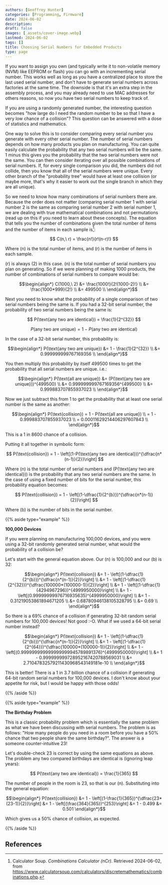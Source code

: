 ```yaml
---
authors: [Geoffrey Hunter]
categories: [Programming, Firmware]
date: 2024-06-02
description: 
draft: false
images: [_assets/cover-image.webp]
lastmod: 2024-06-02
tags: []
title: Choosing Serial Numbers for Embedded Products
type: page
---
```


If you want to assign you own (and typically write it to non-volatile memory (NVM) like EEPROM or flash) you can go with an incrementing serial number. This works well as long as you have a centralized place to store the last used serial number, and don't have to generate serial numbers across factories at the same time. The downside is that it's an extra step in the assembly process, and you may already need to use MAC addresses for others reasons, so now you have two serial numbers to keep track of.

If you are using a randomly generated number, the interesting question becomes "how large do I need the random number to be so that I have a very low chance of a collision"? This question can be answered with a dose of statistics and mathematics.

One way to solve this is to consider comparing every serial number you generate with every other serial number. The number of serial numbers depends on how many products you plan on manufacturing. You can quite easily calculate the probability that any two serial numbers will be the same. 1 minus this gives you the probability that the two serial numbers were not the same. You can then consider iterating over all possible combinations of serial numbers. If, for every single comparison you did, the numbers did not collide, then you know that all of the serial numbers were unique. Every other branch of the "probability tree" would have at least one collision (or maybe more, that's why it easier to work out the single branch in which they are all unique).

So we need to know how many combinations of serial numbers there are. Because the order does not matter (comparing serial number 1 with serial number 2 is the same as comparing serial number 2 with serial number 1, we are dealing with true mathematical combinations and not permutations (read up on this if you need to learn about these concepts). The equation that tells you the number of combinations given the total number of items and the number of items in each sample is[^calculator-soup-combinations-calculator]:

$$
C(n,\ r) = \frac{n!}{r!(n-r)!}
$$

Where \(n\) is the total number of items, and \(r\) is the number of items in each sample.

\(r\) is always \(2\) in this case. \(n\) is the total number of serial numbers you plan on generating. So if we were planning of making 1000 products, the number of combinations of serial numbers to compare would be:

$$\begin{align*}
C(1000,\ 2) &= \frac{1000!}{2!(1000-2)!} \\
                  &= \frac{1000*999}{2!} \\
                  &= 499500 \\
\end{align*}$$

Next you need to know what the probability of a single comparison of two serial numbers being the same is. If you had a 32-bit serial number, the probability of two serial numbers being the same is:

$$
P(\text{any two are identical}) = \frac{1}{2^{32}}
$$

$$
P(\text{any two are unique}) = 1 - P(\text{any two are identical})
$$

In the case of a 32-bit serial number, this probability is:

$$\begin{align*}
P(\text{any two are unique}) &= 1 - \frac{1}{2^{32}} \\
                             &= 0.999999999767169356 \\
\end{align*}$$

You then multiply this probability by itself 499500 times to get the probability that all serial numbers are unique. i.e.:

$$\begin{align*}
P(\text{all are unique}) &= (P(\text{any two are unique}))^{499500} \\
                         &= 0.999999999767169356^{499500} \\
                         &= 0.999883707855937023 \\
\end{align*}$$

Now we just subtract this from 1 to get the probability that at least one serial number is the same as another:

$$\begin{align*}
P(\text{collision}) = 1 - P(\text{all are unique}) \\
                    = 1 - 0.999883707855937023 \\
                    = 0.00011629214406297607843 \\
\end{align*}$$

This is a 1 in 8600 chance of a collision.

Putting it all together in symbolic form:

$$
P(\text{collision}) = 1 - \left[(1-P(\text{any two are identical}))^{\dfrac{n*(n-1)}{2}}\right]
$$

Where \(n\) is the total number of serial numbers and \(P(\text{any two are identical})\) is the probability that any two serial numbers are the same. In the case of using a fixed number of bits for the serial number, this probability equation becomes:

$$
P(\text{collision}) = 1 - \left[(1-\dfrac{1}{2^{b}})^{\dfrac{n*(n-1)}{2}}\right]
$$

Where \(b\) is the number of bits in the serial number.

{{% aside type="example" %}}

**100,000 Devices**

If you were planning on manufacturing 100,000 devices, and you were using a 32-bit randomly generated serial number, what would the probability of a collision be?

Let's start with the general equation above. Our \(n\) is 100,000 and our \(b\) is 32:

$$\begin{align*}
P(\text{collision}) &= 1 - \left[(1-\dfrac{1}{2^{b}})^{\dfrac{n*(n-1)}{2}}\right] \\
                    &= 1 - \left[(1-\dfrac{1}{2^{32}})^{\dfrac{100000*(100000-1)}{2}}\right] \\
                    &= 1 - \left[(1-\dfrac{1}{4294967296})^{4999950000}\right] \\
                    &= 1 - \left[(0.99999999976716935635)^{4999950000}\right] \\
                    &= 1 - 0.31219053861894671205 \\
                    &= 0.68780946138105328795 \\
                    &= 0.69 \\
\end{align*}$$

So there is a 69% chance of a collision if generating 32-bit random serial numbers for 100,000 devices! Not good :-O. What if we used a 64-bit serial number instead?

$$\begin{align*}
P(\text{collision}) &= 1 - \left[(1-\dfrac{1}{2^{b}})^{\dfrac{n*(n-1)}{2}}\right] \\
                    &= 1 - \left[(1-\dfrac{1}{2^{64}})^{\dfrac{100000*(100000-1)}{2}}\right] \\
                    &= 1 - \left[(0.999999999999999999945789891376)^{4999950000}\right] \\
                    &= 1 - 0.999999999728952167420788569031 \\
                    &= 2.71047832579211430968543149181e-10 \\
\end{align*}$$

This is better! There is a 1 in 3.7 billion chance of a collision if generating 64-bit random serial numbers for 100,000 devices. I don't know about your appetite for risk, but I would be happy with those odds!

{{% /aside %}}

{{% aside type="example" %}}

**The Birthday Problem**

This is a classic probability problem which is essentially the same problem as what we have been discussing with serial numbers. The problem is as follows: "How many people do you need in a room before you have a 50% chance that two people share the same birthday?". The answer is a someone counter-intuitive 23!

Let's double-check 23 is correct by using the same equations as above. The problem any two compared birthdays are identical is (ignoring leap years):

$$
P(\text{any two are identical}) = \frac{1}{365}
$$

The number of people in the room is 23, so that is our \(n\). Substituting into the general equation:

$$\begin{align*}
P(\text{collision}) &= 1 - \left[(1-\frac{1}{365})^{\dfrac{23*(23-1)}{2}}\right]
                    &= 1 - \left[(\frac{364}{365})^{253}\right]
                    &= 1 - 0.499
                    &= 0.501
\end{align*}$$

Which gives us a 50% chance of collision, as expected.

{{% /aside %}}


## References

[^calculator-soup-combinations-calculator]: Calculator Soup. _Combinations Calculator (nCr)_. Retrieved 2024-06-02, from https://www.calculatorsoup.com/calculators/discretemathematics/combinations.php.
